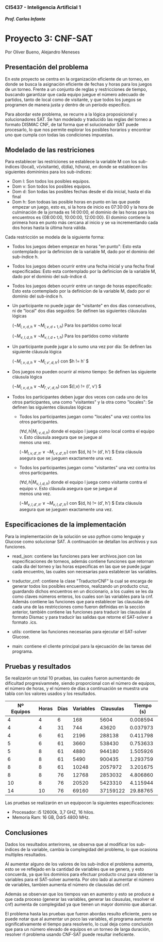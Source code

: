 #
### CI5437 - Inteligencia Artificial 1
##### Prof. Carlos Infante
# Proyecto 3: CNF-SAT
Por Oliver Bueno, Alejandro Meneses

## Presentación del problema
En este proyecto se centra en la organización eficiente de un torneo, en donde se busca la asignación eficiente de fechas y horas para los juegos de un torneo. Frente a un conjunto de reglas y restricciones de tiempo, buscando garantizar que cada equipo juegue el número adecuado de partidos, tanto de local como de visitante, y que todos los juegos se programen de manera justa y dentro de un período específico.

Para abordar este problema, se recurre a la lógica proposicional y solucionadores SAT. Se han modelado y traducido las reglas del torneo a formato DISMAC CNF, de tal forma que el solucionador SAT puede procesarlo, lo que nos permite explorar los posibles horarios y encontrar uno que cumpla con todas las condiciones impuestas.

## Modelado de las restriciones
Para establecer las restriciones se establece la variable M con los sub-índices l(local), v(visitante), d(día), h(hora), en donde se establecen los siguientes domininios para los sub-índices:

- Dom l: Son todos los posibles equipos.
- Dom v: Son todos los posibles equipos.
- Dom d: Son todas las posibles fechas desde el día inicial, hasta el día final
- Dom h: Son todoas las posible horas en punto en las que puede empezar un juego, esto es, si la hora de inicio es 07:30:00 y la hora de culminación de la jornada es 14:00:00, el dominio de las horas para los encuentros es {08:00:00, 10:00:00, 12:00:00}. El dominio contiene la primera hora en punto más cercana al inicio y se va incrementando cada dos horas hasta la última hora válida.

Cada restricción se modela de la siguiente forma:

- Todos los juegos deben empezar en horas "en punto": Esto esta contemplado por la definicíon de la variable M, dado por el dominio del sub-índice h.
- Todos los juegos deben ocurrir entre una fecha inicial y una fecha final especificadas: Esto esta contemplado por la definicíon de la variable M, dado por el dominio del sub-índice d.
- Todos los juegos deben ocurrir entre un rango de horas especificado: Esto esta contemplado por la definicíon de la variable M, dado por el dominio del sub-índice h.
- Un participante no puede jugar de "visitante" en dos días consecutivos, ni de "local" dos días seguidos: Se definen las siguientes cláusulas lógicas

  
  $(\neg M_{l,v,d,h} \lor \neg M_{l,v,d+1,h})$   Para los partidos como local
  
  $(\neg M_{v,l,d,h} \lor \neg M_{v,l,d+1,h})$   Para los partidos como visitante

- Un participante puede jugar a lo sumo una vez por día: Se definen las siguiente cláusula lógica

  $(\neg M_{l,v,d,h} \lor \neg M_{l,v',d,h'})$ con $h != h' $

- Dos juegos no pueden ocurrir al mismo tiempo: Se definen las siguiente cláusula lógica

  $(\neg M_{l,v,d,h} \lor \neg M_{l',v',d,h})$ con $(l,v) != (l', v') $

- Todos los participantes deben jugar dos veces con cada uno de los otros participantes, una como "visitantes" y la otra como "locales": Se definen las siguientes cláusulas lógicas

  - Todos los participantes juegan como "locales" una vez contra los otros participantes.
  
    $(\forall d,h | M_{l,v,d,h})$ donde el equipo l juega como local contra el equipo v. Esto cláusula asegura que se juegue al  
    menos una vez.

    $(\neg M_{l,v,d',h'} \lor \neg M_{l,v,d',h'})$ con $(d, h) != (d', h') $ Esta cláusula asegura que se jueguen exactamente una vez.

  - Todos los participantes juegan como "visitantes" una vez contra los otros participantes.
 
    $(\forall d,h | M_{v,l,d,h})$ donde el equipo l juega como visitante contra el equipo v. Esto cláusula asegura que se juegue al  
    menos una vez.

    $(\neg M_{v,l,d',h'} \lor \neg M_{v,l,d',h'})$ con $(d, h) != (d', h') $ Esta cláusula asegura que se jueguen exactamente una vez.
  
## Especificaciones de la implementación
Para la implementación de la solución se uso python como lenguaje y Glucose como solucionar SAT. A continuación se detallan los archivos y sus funciones.

- read_json: contiene las funciones para leer archivos.json con las especificaciones de torneos, además contiene funciones que retornan cada dia del torneo y las horas especificas en las que se puede jugar cada encuentro, las cuales son necesarias para establecer las variables.

- traductor_cnf: contiene la clase "TraductorCNF" la cual se encarga de generar todos los posibles encuentros, realizando un producto cruz, guardando dichos encuentros en un diccionario, a los cuales se les da como claves números enteros, los cuales son las variables para la cnf. Además contiene las funciones que para establecer las clausulas de cada una de las restricciones como fueron definidas en la sección anterior, también contiene las funciones para traducir las clausulas al formato Dismac y para traducir las salidas que retorne el SAT-solver a formato .ics.

- utils: contiene las funciones necesarias para ejecutar el SAT-solver Glucose.

- main: contiene el cliente principal para la ejecuación de las tareas del programa.

## Pruebas y resultados
Se realizarón un total 10 pruebas, las cuales fueron aumentando de dificultad progresivamnete, siendo proporcional con el número de equipos, el número de horas, y el número de días a continuación se muestra una tabla con los valores usados y los resultados.

| Nº Equipos | Horas | Días | Variables  | Clausulas     | Tiempo (s) |
|------------|-------|------|------------|---------------|------------|
| 4          | 4     | 6    | 168        | 5604          | 0.008594   |
| 4          | 4     | 31   | 744        | 43620         | 0.037973   |
| 4          | 6     | 61   | 2196       | 288138        | 0.411798   |
| 5          | 6     | 61   | 3660       | 538430        | 0.753633   |
| 5          | 8     | 61   | 4880       | 944180        | 1.505926   |
| 6          | 8     | 61   | 5490       | 900435        | 1.293759   |
| 8          | 8     | 61   | 10248      | 2057972       | 3.201675   |
| 8          | 8     | 76   | 12768      | 2853032       | 4.806860   |
| 10         | 8     | 76   | 20520      | 5423310       | 4.115944   |
| 14         | 10    | 76   | 69160      | 37159122      | 29.88765   |

Las pruebas se realizarón en un equipocon la siguientes especificaciones:
- Procesador: i5 12600k, 3,7 GHZ, 16 hilos.
- Memoria Ram: 16 GB, Ddr5 4800 MHz.

## Conclusiones
Dados los resultados anterirores, se observa que al modificar los sub-índices de la variable, cambia la complegidad del problema, lo que ocasiona multiples resultados.

Al aumentar alguno de los valores de los sub-índice el problema aumenta, esto se ve reflejado en la cantidad de variables que se genera, y esto concuerda, ya que los dominios para efectuar producto cruz para obtener la variables para el SAT-solver aumenta. Por otro lado al aumentar el número de variables, tambien aumenta el número de clausulas del cnf.

Además se observan que los tiempos van en aumento y esto se produce a que cada proceso (generar las variables, generar las clausulas, resolver el cnf) aumenta de complegidad ya que tienen un mayor dominio que abarcar.

El problema hasta las pruebas que fueron abordas resulto eficiente, pero se puede notar que al aumentar un poco las variables, el programa aumenta significativamente el tiempo para resolverlo, lo cual deja como conclusión que para un número elevado de equipos en un torneo de larga duración, resolver rl problema usando CNF-SAT puede resultar ineficiente.

